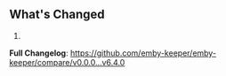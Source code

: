 ## What's Changed

1.

**Full Changelog**: https://github.com/emby-keeper/emby-keeper/compare/v0.0.0...v6.4.0
